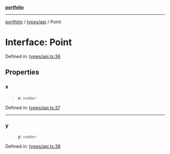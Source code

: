 [**portfolio**](../../../README.md)

***

[portfolio](../../../modules.md) / [types/api](../README.md) / Point

# Interface: Point

Defined in: [types/api.ts:36](https://github.com/tnorlund/Portfolio/blob/16a20d9581c3a0b225aa98c97250aeae19945fe7/portfolio/types/api.ts#L36)

## Properties

### x

> **x**: `number`

Defined in: [types/api.ts:37](https://github.com/tnorlund/Portfolio/blob/16a20d9581c3a0b225aa98c97250aeae19945fe7/portfolio/types/api.ts#L37)

***

### y

> **y**: `number`

Defined in: [types/api.ts:38](https://github.com/tnorlund/Portfolio/blob/16a20d9581c3a0b225aa98c97250aeae19945fe7/portfolio/types/api.ts#L38)
